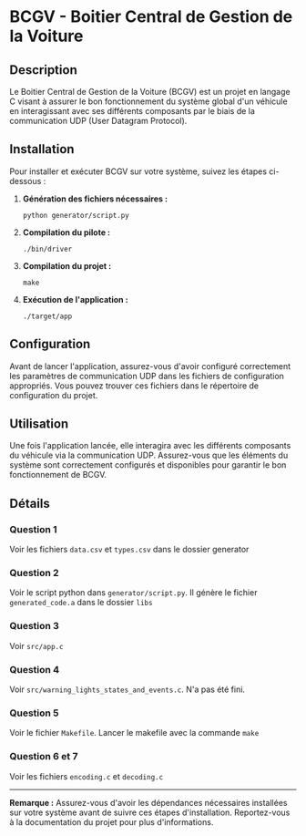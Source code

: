 # BCGV - Boitier Central de Gestion de la Voiture

## Description

Le Boitier Central de Gestion de la Voiture (BCGV) est un projet en langage C visant à assurer le bon fonctionnement du système global d'un véhicule en interagissant avec ses différents composants par le biais de la communication UDP (User Datagram Protocol).

## Installation

Pour installer et exécuter BCGV sur votre système, suivez les étapes ci-dessous :

1. **Génération des fichiers nécessaires :**
   ```
   python generator/script.py
   ```

2. **Compilation du pilote :**
   ```
   ./bin/driver
   ```

3. **Compilation du projet :**
   ```
   make
   ```

4. **Exécution de l'application :**
   ```
   ./target/app
   ```

## Configuration

Avant de lancer l'application, assurez-vous d'avoir configuré correctement les paramètres de communication UDP dans les fichiers de configuration appropriés. Vous pouvez trouver ces fichiers dans le répertoire de configuration du projet.

## Utilisation

Une fois l'application lancée, elle interagira avec les différents composants du véhicule via la communication UDP. Assurez-vous que les éléments du système sont correctement configurés et disponibles pour garantir le bon fonctionnement de BCGV.

## Détails

### Question 1

Voir les fichiers `data.csv` et `types.csv` dans le dossier generator

### Question 2

Voir le script python dans `generator/script.py`. Il génère le fichier `generated_code.a` dans le dossier `libs`

### Question 3

Voir `src/app.c`

### Question 4

Voir `src/warning_lights_states_and_events.c`.
N'a pas été fini.

### Question 5

Voir le fichier `Makefile`. Lancer le makefile avec la commande `make`

### Question 6 et 7

Voir les fichiers `encoding.c` et `decoding.c`

---

**Remarque :** Assurez-vous d'avoir les dépendances nécessaires installées sur votre système avant de suivre ces étapes d'installation. Reportez-vous à la documentation du projet pour plus d'informations.